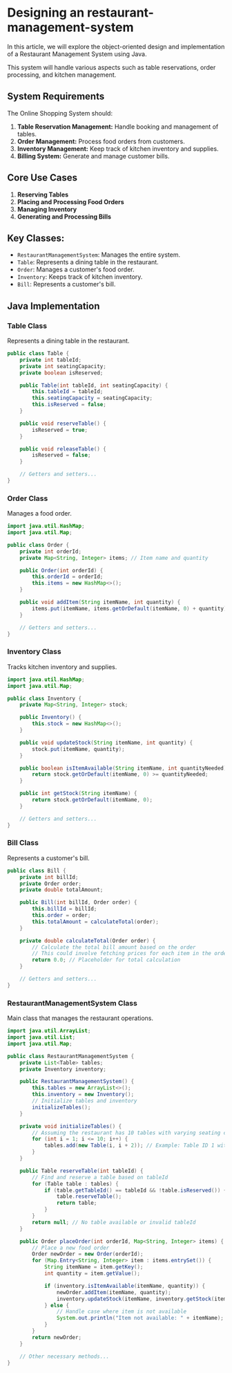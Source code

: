 # Designing an restaurant-management-system 

In this article, we will explore the object-oriented design and implementation of a Restaurant Management System using Java. 

This system will handle various aspects such as table reservations, order processing, and kitchen management.

## System Requirements

The Online Shopping System should:

1. **Table Reservation Management:** Handle booking and management of tables.
2. **Order Management:** Process food orders from customers.
3. **Inventory Management:** Keep track of kitchen inventory and supplies.
4. **Billing System:** Generate and manage customer bills.

## Core Use Cases

1. **Reserving Tables**
2. **Placing and Processing Food Orders**
3. **Managing Inventory**
4. **Generating and Processing Bills**

## Key Classes:
- `RestaurantManagementSystem`: Manages the entire system.
- `Table`: Represents a dining table in the restaurant.
- `Order`: Manages a customer's food order.
- `Inventory`: Keeps track of kitchen inventory.
- `Bill`: Represents a customer's bill.

## Java Implementation

### Table Class
Represents a dining table in the restaurant.
```java
public class Table {
    private int tableId;
    private int seatingCapacity;
    private boolean isReserved;

    public Table(int tableId, int seatingCapacity) {
        this.tableId = tableId;
        this.seatingCapacity = seatingCapacity;
        this.isReserved = false;
    }

    public void reserveTable() {
        isReserved = true;
    }

    public void releaseTable() {
        isReserved = false;
    }

    // Getters and setters...
}
```
### Order Class
Manages a food order.
```java
import java.util.HashMap;
import java.util.Map;

public class Order {
    private int orderId;
    private Map<String, Integer> items; // Item name and quantity

    public Order(int orderId) {
        this.orderId = orderId;
        this.items = new HashMap<>();
    }

    public void addItem(String itemName, int quantity) {
        items.put(itemName, items.getOrDefault(itemName, 0) + quantity);
    }

    // Getters and setters...
}
```
### Inventory Class
Tracks kitchen inventory and supplies.
```java
import java.util.HashMap;
import java.util.Map;

public class Inventory {
    private Map<String, Integer> stock;

    public Inventory() {
        this.stock = new HashMap<>();
    }

    public void updateStock(String itemName, int quantity) {
        stock.put(itemName, quantity);
    }

    public boolean isItemAvailable(String itemName, int quantityNeeded) {
        return stock.getOrDefault(itemName, 0) >= quantityNeeded;
    }

    public int getStock(String itemName) {
        return stock.getOrDefault(itemName, 0);
    }

    // Getters and setters...
}
```
### Bill Class
Represents a customer's bill.
```java
public class Bill {
    private int billId;
    private Order order;
    private double totalAmount;

    public Bill(int billId, Order order) {
        this.billId = billId;
        this.order = order;
        this.totalAmount = calculateTotal(order);
    }

    private double calculateTotal(Order order) {
        // Calculate the total bill amount based on the order
        // This could involve fetching prices for each item in the order
        return 0.0; // Placeholder for total calculation
    }

    // Getters and setters...
}
```
### RestaurantManagementSystem Class
Main class that manages the restaurant operations.
```java
import java.util.ArrayList;
import java.util.List;
import java.util.Map;

public class RestaurantManagementSystem {
    private List<Table> tables;
    private Inventory inventory;

    public RestaurantManagementSystem() {
        this.tables = new ArrayList<>();
        this.inventory = new Inventory();
        // Initialize tables and inventory
        initializeTables();
    }

    private void initializeTables() {
        // Assuming the restaurant has 10 tables with varying seating capacities
        for (int i = 1; i <= 10; i++) {
            tables.add(new Table(i, i + 2)); // Example: Table ID 1 with 3 seats, etc.
        }
    }

    public Table reserveTable(int tableId) {
        // Find and reserve a table based on tableId
        for (Table table : tables) {
            if (table.getTableId() == tableId && !table.isReserved()) {
                table.reserveTable();
                return table;
            }
        }
        return null; // No table available or invalid tableId
    }

    public Order placeOrder(int orderId, Map<String, Integer> items) {
        // Place a new food order
        Order newOrder = new Order(orderId);
        for (Map.Entry<String, Integer> item : items.entrySet()) {
            String itemName = item.getKey();
            int quantity = item.getValue();

            if (inventory.isItemAvailable(itemName, quantity)) {
                newOrder.addItem(itemName, quantity);
                inventory.updateStock(itemName, inventory.getStock(itemName) - quantity);
            } else {
                // Handle case where item is not available
                System.out.println("Item not available: " + itemName);
            }
        }
        return newOrder;
    }

    // Other necessary methods...
}
```
